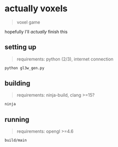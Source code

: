 # actually voxels

> voxel game

hopefully I'll *actually* finish this

## setting up

> requirements: python (2/3), internet connection

```bash
python gl3w_gen.py
```

## building

> requirements: ninja-build, clang >=15?

```bash
ninja
```

## running

> requirements: opengl >=4.6

```bash
build/main
```
